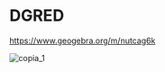 # DGRED

https://www.geogebra.org/m/nutcag6k

![copia_1](https://github.com/user-attachments/assets/01fa60fe-ad46-4104-988e-75be63aa72f1)


